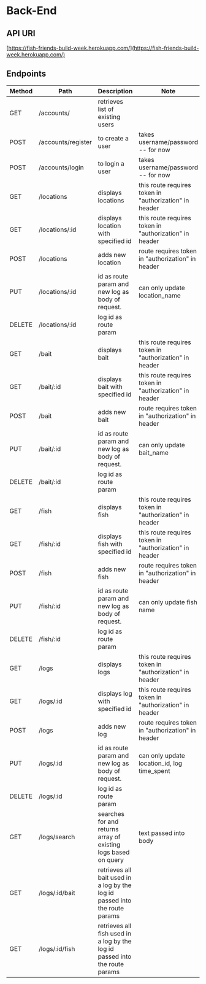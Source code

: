 # Back-End

## API URI

[https://fish-friends-build-week.herokuapp.com/](https://fish-friends-build-week.herokuapp.com/)

## Endpoints

| Method | Path               | Description | Note |
|--------|--------------------|-------------|------|
| GET    | /accounts/         | retrieves list of existing users | |
| POST   | /accounts/register | to create a user | takes username/password -- for now |
| POST   | /accounts/login    | to login a user | takes username/password -- for now |
| GET    | /locations         | displays locations | this route requires token in "authorization" in header |
| GET    | /locations/:id     | displays location with specified id | this route requires token in "authorization" in header |
| POST   | /locations         | adds new location | route requires token in "authorization" in header |
| PUT    | /locations/:id     | id as route param and new log as body of request. | can only update location_name |
| DELETE | /locations/:id     | log id as route param | |
| GET    | /bait              | displays bait | this route requires token in "authorization" in header |
| GET    | /bait/:id          | displays bait with specified id | this route requires token in "authorization" in header |
| POST   | /bait              | adds new bait | route requires token in "authorization" in header |
| PUT    | /bait/:id          | id as route param and new log as body of request. | can only update bait_name |
| DELETE | /bait/:id          | log id as route param | |
| GET    | /fish              | displays fish | this route requires token in "authorization" in header |
| GET    | /fish/:id          | displays fish with specified id | this route requires token in "authorization" in header |
| POST   | /fish              | adds new fish | route requires token in "authorization" in header |
| PUT    | /fish/:id          | id as route param and new log as body of request. | can only update fish name |
| DELETE | /fish/:id          | log id as route param | |
| GET    | /logs              | displays logs | this route requires token in "authorization" in header |
| GET    | /logs/:id          | displays log with specified id | this route requires token in "authorization" in header |
| POST   | /logs              | adds new log | route requires token in "authorization" in header |
| PUT    | /logs/:id          | id as route param and new log as body of request. | can only update location_id, log time_spent |
| DELETE | /logs/:id          | log id as route param | |
| GET    | /logs/search       | searches for and returns array of existing logs based on query | text passed into body |
| GET    | /logs/:id/bait     | retrieves all bait used in a log by the log id passed into the route params | |
| GET    | /logs/:id/fish     | retrieves all fish used in a log by the log id passed into the route params | |
